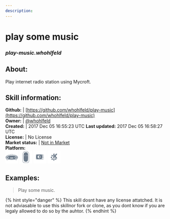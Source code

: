 ```yaml
--- 
description: 
---
```


# play some music  
### _play-music.whohlfeld_  
## About:  
Play internet radio station using Mycroft.

## Skill information:  
**Github:** | [https://github.com/whohlfeld/play-music](https://github.com/whohlfeld/play-music)  
**Owner:** | [@whohlfeld](https://github.com/whohlfeld)  
**Created:** | 2017 Dec 05 16:55:23 UTC  **Last updated:** 2017 Dec 05 16:58:27 UTC  
**License:** | No License  
**Market status:** | [Not in Market](https://market.mycroft.ai/skill/)  
**Platform:**  
 ![](../.gitbook/assets/mark-1-icon.png)  ![](../.gitbook/assets/mark-2-icon.png)  ![](../.gitbook/assets/picroft-icon.png)  ![](../.gitbook/assets/kde.png)   
## Examples:  
> Play some music.  
  
{% hint style="danger" %}
This skill dosnt have any license attatched. It is not adviasable to use this skillnor fork or clone, as you dont know if you are legaly allowed to do so by the auhtor.
{% endhint %}
